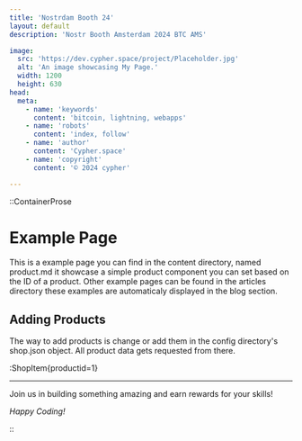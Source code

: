 ```yaml
---
title: 'Nostrdam Booth 24'
layout: default
description: 'Nostr Booth Amsterdam 2024 BTC AMS'

image:
  src: 'https://dev.cypher.space/project/Placeholder.jpg'
  alt: 'An image showcasing My Page.'
  width: 1200
  height: 630
head:
  meta:
    - name: 'keywords'
      content: 'bitcoin, lightning, webapps'
    - name: 'robots'
      content: 'index, follow'
    - name: 'author'
      content: 'Cypher.space'
    - name: 'copyright'
      content: '© 2024 cypher'

---
```


::ContainerProse 

# Example Page

This is a example page you can find in the content directory, named product.md it showcase a simple product component you can set based on the ID of a product. Other example pages can be found in the articles directory these examples are automaticaly displayed in the blog section.

## Adding Products

The way to add products is change or add them in the config directory's shop.json object. All product data gets requested from there.



:ShopItem{productid=1}


---

Join us in building something amazing and earn rewards for your skills!

*Happy Coding!*



::

